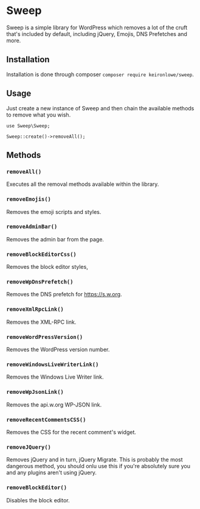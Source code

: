 # Sweep
Sweep is a simple library for WordPress which removes a lot of the cruft that's included by default, including jQuery, Emojis, DNS Prefetches and more.

## Installation
Installation is done through composer `composer require keironlowe/sweep`.
 
## Usage
Just create a new instance of Sweep and then chain the available methods to remove what you wish.
```
use Sweep\Sweep;

Sweep::create()->removeAll();
```

## Methods

### `removeAll()`

Executes all the removal methods available within the library.

### `removeEmojis()`
Removes the emoji scripts and styles.

### `removeAdminBar()`
Removes the admin bar from the page.

### `removeBlockEditorCss()`
Removes the block editor styles,

### `removeWpDnsPrefetch()` 
Removes the DNS prefetch for https://s.w.org.

### `removeXmlRpcLink()`
Removes the XML-RPC link.

### `removeWordPressVersion()`
Removes the WordPress version number.

### `removeWindowsLiveWriterLink()`
Removes the Windows Live Writer link.

### `removeWpJsonLink()`
Removes the api.w.org WP-JSON link.

### `removeRecentCommentsCSS()`
Removes the CSS for the recent comment's widget.

### `removeJQuery()`
Removes jQuery and in turn, jQuery Migrate. This is probably the most dangerous method, you should onlu use this if you're absolutely sure you and any plugins aren't using jQuery.

### `removeBlockEditor()`
Disables the block editor.